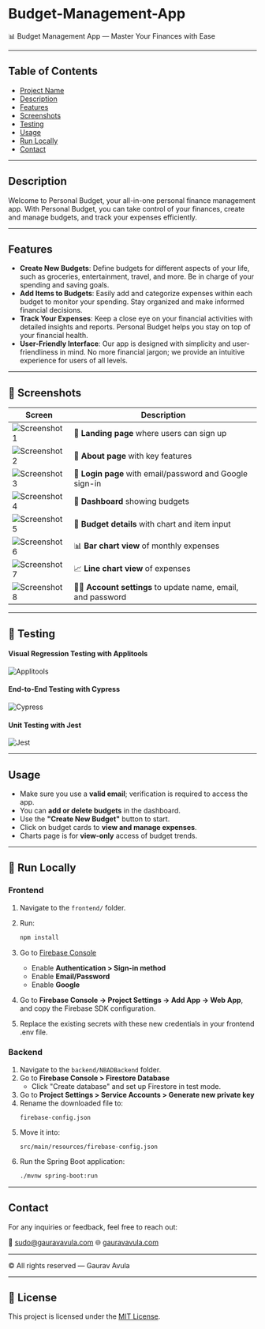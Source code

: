 # Budget-Management-App
📊 Budget Management App — Master Your Finances with Ease

---

## Table of Contents

- [Project Name](#project-name)
- [Description](#description)
- [Features](#features)
- [Screenshots](#screenshots)
- [Testing](#testing)
- [Usage](#usage)
- [Run Locally](#run-locally)
- [Contact](#contact)

---

## Description

Welcome to Personal Budget, your all-in-one personal finance management app. With Personal Budget, you can take control of your finances, create and manage budgets, and track your expenses efficiently.

---

## Features

- **Create New Budgets**: Define budgets for different aspects of your life, such as groceries, entertainment, travel, and more. Be in charge of your spending and saving goals.
- **Add Items to Budgets**: Easily add and categorize expenses within each budget to monitor your spending. Stay organized and make informed financial decisions.
- **Track Your Expenses**: Keep a close eye on your financial activities with detailed insights and reports. Personal Budget helps you stay on top of your financial health.
- **User-Friendly Interface**: Our app is designed with simplicity and user-friendliness in mind. No more financial jargon; we provide an intuitive experience for users of all levels.

---

## 📸 Screenshots

| Screen | Description |
|--------|-------------|
| ![Screenshot 1](Screenshots/Screenshot-1.png) | 🧭 **Landing page** where users can sign up |
| ![Screenshot 2](Screenshots/Screenshot-2.png) | 📝 **About page** with key features |
| ![Screenshot 3](Screenshots/Screenshot-3.png) | 🔐 **Login page** with email/password and Google sign-in |
| ![Screenshot 4](Screenshots/Screenshot-4.png) | 🧾 **Dashboard** showing budgets |
| ![Screenshot 5](Screenshots/Screenshot-5.png) | 💸 **Budget details** with chart and item input |
| ![Screenshot 6](Screenshots/Screenshot-6.png) | 📊 **Bar chart view** of monthly expenses |
| ![Screenshot 7](Screenshots/Screenshot-7.png) | 📈 **Line chart view** of expenses |
| ![Screenshot 8](Screenshots/Screenshot-8.png) | 🧑‍💼 **Account settings** to update name, email, and password |

---

## 🧪 Testing

#### Visual Regression Testing with Applitools
![Applitools](Screenshots/Applitools-Visual-Regression.png)

#### End-to-End Testing with Cypress
![Cypress](Screenshots/E2E-Testing.png)

#### Unit Testing with Jest
![Jest](Screenshots/Unit-Testing.png)

---

## Usage

- Make sure you use a **valid email**; verification is required to access the app.
- You can **add or delete budgets** in the dashboard.
- Use the **"Create New Budget"** button to start.
- Click on budget cards to **view and manage expenses**.
- Charts page is for **view-only** access of budget trends.

---

## 🚀 Run Locally

### Frontend

1. Navigate to the `frontend/` folder.
2. Run:
   ```bash
   npm install
   ```

3. Go to [Firebase Console](https://console.firebase.google.com/)
    - Enable **Authentication > Sign-in method**
    - Enable **Email/Password**
    - Enable **Google**

4. Go to **Firebase Console → Project Settings → Add App → Web App**, and copy the Firebase SDK configuration. 
5. Replace the existing secrets with these new credentials in your frontend .env file.

### Backend

1. Navigate to the `backend/NBADBackend` folder.
2. Go to **Firebase Console > Firestore Database**
    - Click "Create database" and set up Firestore in test mode.
3. Go to **Project Settings > Service Accounts > Generate new private key**
4. Rename the downloaded file to:
   ```
   firebase-config.json
   ```
5. Move it into:
   ```
   src/main/resources/firebase-config.json
   ```
6. Run the Spring Boot application:
   ```bash
   ./mvnw spring-boot:run
   ```

---

## Contact

For any inquiries or feedback, feel free to reach out:

📧 [sudo@gauravavula.com](mailto:sudo@gauravavul.com)
🌐 [gauravavula.com](https://gauravavula.com)

---
© All rights reserved — Gaurav Avula


---
## 🪪 License

This project is licensed under the [MIT License](LICENSE).
